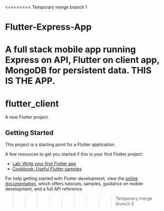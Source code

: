 <<<<<<<<< Temporary merge branch 1

# Flutter-Express-App

# A full stack mobile app running Express on API, Flutter on client app, MongoDB for persistent data. THIS IS THE APP.

# flutter_client

A new Flutter project.

## Getting Started

This project is a starting point for a Flutter application.

A few resources to get you started if this is your first Flutter project:

- [Lab: Write your first Flutter app](https://docs.flutter.dev/get-started/codelab)
- [Cookbook: Useful Flutter samples](https://docs.flutter.dev/cookbook)

For help getting started with Flutter development, view the
[online documentation](https://docs.flutter.dev/), which offers tutorials,
samples, guidance on mobile development, and a full API reference.

> > > > > > > > > Temporary merge branch 2
